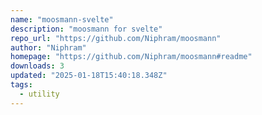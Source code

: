 ```yaml
---
name: "moosmann-svelte"
description: "moosmann for svelte"
repo_url: "https://github.com/Niphram/moosmann"
author: "Niphram"
homepage: "https://github.com/Niphram/moosmann#readme"
downloads: 3
updated: "2025-01-18T15:40:18.348Z"
tags: 
  - utility
---
```

